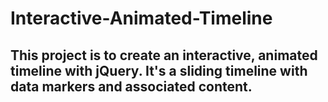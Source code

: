 # Interactive-Animated-Timeline

## This project is to create an interactive, animated timeline with jQuery. It's a sliding timeline with data markers and associated content.
